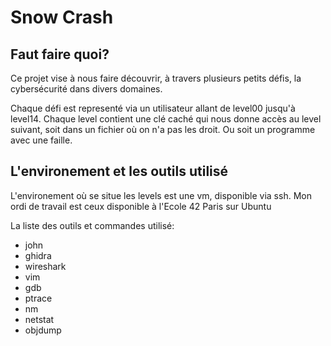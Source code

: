 # Snow Crash

## Faut faire quoi?
Ce projet vise à nous faire découvrir, à travers plusieurs petits défis, la cybersécurité dans divers domaines.

Chaque défi est representé via un utilisateur allant de level00 jusqu'à level14. Chaque level contient une clé caché qui nous donne accès au level suivant, soit dans un fichier où on n'a pas les droit. Ou soit un programme avec une faille.

## L'environement et les outils utilisé
L'environement où se situe les levels est une vm, disponible via ssh. Mon ordi de travail est ceux disponible à l'Ecole 42 Paris sur Ubuntu

La liste des outils et commandes utilisé:
 - john
 - ghidra
 - wireshark
 - vim
 - gdb
 - ptrace
 - nm
 - netstat
 - objdump